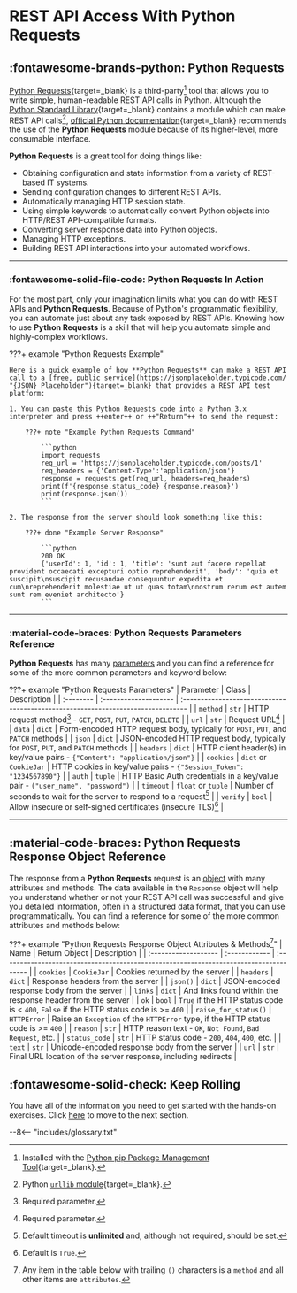 # REST API Access With Python Requests

## :fontawesome-brands-python: Python Requests

[Python Requests](https://docs.python-requests.org/ "Python Requests Homepage"){target=_blank} is a third-party[^1] tool that allows you to write simple, human-readable REST API calls in Python.  Although the [Python Standard Library](https://docs.python.org/3/library/ "Python Standard Library"){target=_blank} contains a module which can make REST API calls[^2], [official Python documentation](https://docs.python.org/3/library/urllib.request.html#module-urllib.request "Python urllib.request Documentation"){target=_blank} recommends the use of the **Python Requests** module because of its higher-level, more consumable interface.

**Python Requests** is a great tool for doing things like:

- Obtaining configuration and state information from a variety of REST-based IT systems.
- Sending configuration changes to different REST APIs.
- Automatically managing HTTP session state.
- Using simple keywords to automatically convert Python objects into HTTP/REST API-compatible formats.
- Converting server response data into Python objects.
- Managing HTTP exceptions.
- Building REST API interactions into your automated workflows.

---

### :fontawesome-solid-file-code: Python Requests In Action

For the most part, only your imagination limits what you can do with REST APIs and **Python Requests**.  Because of Python's programmatic flexibility, you can automate just about any task exposed by REST APIs.  Knowing how to use **Python Requests** is a skill that will help you automate simple and highly-complex workflows.

???+ example "Python Requests Example"

    Here is a quick example of how **Python Requests** can make a REST API call to a [free, public service](https://jsonplaceholder.typicode.com/ "{JSON} Placeholder"){target=_blank} that provides a REST API test platform:

    1. You can paste this Python Requests code into a Python 3.x interpreter and press ++enter++ or ++"Return"++ to send the request:

        ???+ note "Example Python Requests Command"
        
            ```python
            import requests
            req_url = 'https://jsonplaceholder.typicode.com/posts/1'
            req_headers = {'Content-Type':'application/json'}
            response = requests.get(req_url, headers=req_headers)
            print(f'{response.status_code} {response.reason}')
            print(response.json())
            ```

    2. The response from the server should look something like this:

        ???+ done "Example Server Response"
        
            ```python
            200 OK
            {'userId': 1, 'id': 1, 'title': 'sunt aut facere repellat provident occaecati excepturi optio reprehenderit', 'body': 'quia et suscipit\nsuscipit recusandae consequuntur expedita et cum\nreprehenderit molestiae ut ut quas totam\nnostrum rerum est autem sunt rem eveniet architecto'}
            ```

---

### :material-code-braces: Python Requests Parameters Reference

**Python Requests** has many [parameters](https://docs.python-requests.org/en/latest/api/ "Python requests.request() Method Parameters") and you can find a reference for some of the more common parameters and keyword below:

???+ example "Python Requests Parameters"
    | Parameter | Class                 | Description                                                                      |
    | :-------- | :-------------------- | :------------------------------------------------------------------------------- |
    | `method`  | `str`                 | HTTP request method[^3] - `GET`, `POST`, `PUT`, `PATCH`, `DELETE`                |
    | `url`     | `str`                 | Request URL[^3]                                                                  |
    | `data`    | `dict`                | Form-encoded HTTP request body, typically for `POST`, `PUT`, and `PATCH` methods |
    | `json`    | `dict`                | JSON-encoded HTTP request body, typically for `POST`, `PUT`, and `PATCH` methods |
    | `headers` | `dict`                | HTTP client header(s) in key/value pairs - `{"Content": "application/json"}`     |
    | `cookies` | `dict` or `CookieJar` | HTTP cookies in key/value pairs - `{"Session_Token": "1234567890"}`              |
    | `auth`    | `tuple`               | HTTP Basic Auth credentials in a key/value pair - `("user_name", "password")`    |
    | `timeout` | `float` or `tuple`    | Number of seconds to wait for the server to respond to a request[^4]             |
    | `verify`  | `bool`                | Allow insecure or self-signed certificates (insecure TLS)[^5]                    |

---

## :material-code-braces: Python Requests Response Object Reference

The response from a **Python Requests** request is an [object](https://docs.python-requests.org/en/latest/api/#requests.Response "Python requests.Response class Attributes and Methods") with many attributes and methods.  The data available in the `Response` object will help you understand whether or not your REST API call was successful and give you detailed information, often in a structured data format, that you can use programmatically.  You can find a reference for some of the more common attributes and methods below:

???+ example "Python Requests Response Object Attributes & Methods[^6]"
    | Name                 | Return Object | Description                                                                            |
    | :------------------- | :------------ | :------------------------------------------------------------------------------------- |
    | `cookies`            | `CookieJar`   | Cookies returned by the server                                                         |
    | `headers`            | `dict`        | Response headers from the server                                                       |
    | `json()`             | `dict`        | JSON-encoded response body from the server                                             |
    | `links`              | `dict`        | And links found within the response header from the server                             |
    | `ok`                 | `bool`        | `True` if the HTTP status code is < `400`, `False` if the HTTP status code is >= `400` |
    | `raise_for_status()` | `HTTPError`   | Raise an `Exception` of the `HTTPError` type, if the HTTP status code is >= `400`      |
    | `reason`             | `str`         | HTTP reason text - `OK`, `Not Found`, `Bad Request`, etc.                              |
    | `status_code`        | `str`         | HTTP status code - `200`, `404`, `400`, etc.                                           |
    | `text`               | `str`         | Unicode-encoded response body from the server                                          |
    | `url`                | `str`         | Final URL location of the server response, including redirects                         |

## :fontawesome-solid-check: Keep Rolling

You have all of the information you need to get started with the hands-on exercises.  Click [here](../section_3/ "Next Section") to move to the next section.

[^1]: Installed with the [Python pip Package Management Tool](https://pypi.org/project/requests2/ "Python Requests on PyPI"){target=_blank}.
[^2]: Python [`urllib` module](https://docs.python.org/3/library/urllib.html "Python urllib Module"){target=_blank}.
[^3]: Required parameter.
[^4]: Default timeout is **unlimited** and, although not required, should be set.
[^5]: Default is `True`.
[^6]: Any item in the table below with trailing `()` characters is a `method` and all other items are `attributes`.

--8<-- "includes/glossary.txt"
